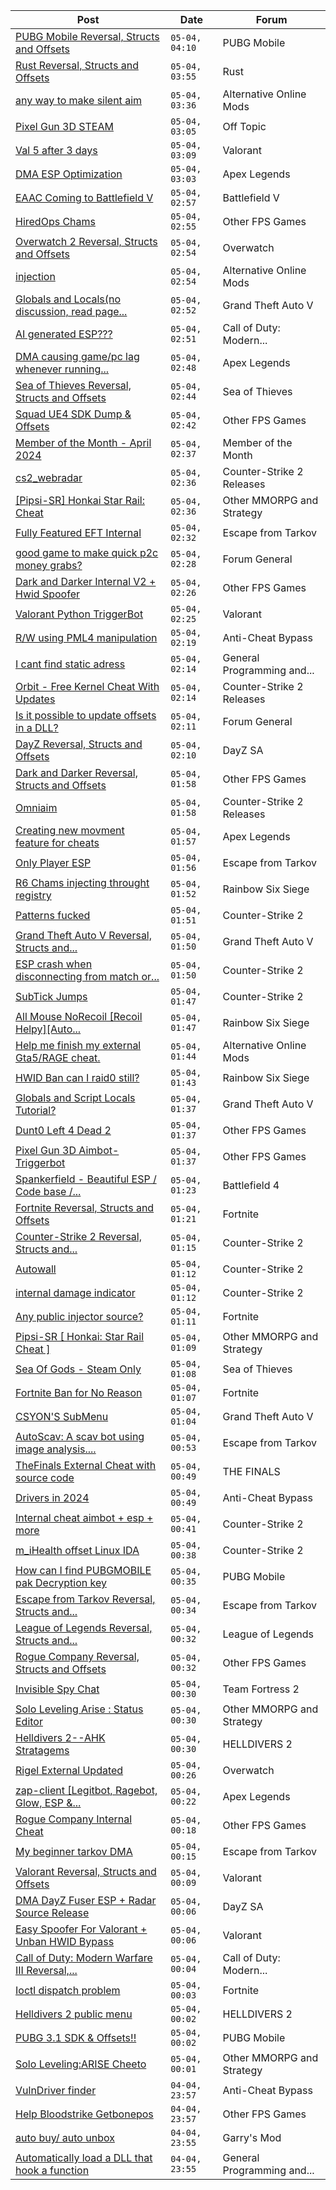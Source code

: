 |Post|Date|Forum|
|----|----|-----|
|[PUBG Mobile Reversal, Structs and Offsets](https://www.unknowncheats.me/forum/pubg-mobile/269708-pubg-mobile-reversal-structs-offsets.html)|`05-04, 04:10`|PUBG Mobile|
|[Rust Reversal, Structs and Offsets](https://www.unknowncheats.me/forum/rust/164256-rust-reversal-structs-offsets.html)|`05-04, 03:55`|Rust|
|[any way to make silent aim](https://www.unknowncheats.me/forum/alternative-online-mods/630812-silent-aim.html)|`05-04, 03:36`|Alternative Online Mods|
|[Pixel Gun 3D STEAM](https://www.unknowncheats.me/forum/off-topic/630472-pixel-gun-3d-steam.html)|`05-04, 03:05`|Off Topic|
|[Val 5 after 3 days](https://www.unknowncheats.me/forum/valorant/622224-val-5-3-days.html)|`05-04, 03:09`|Valorant|
|[DMA ESP Optimization](https://www.unknowncheats.me/forum/apex-legends/630079-dma-esp-optimization.html)|`05-04, 03:03`|Apex Legends|
|[EAAC Coming to Battlefield V](https://www.unknowncheats.me/forum/battlefield-v/629397-eaac-coming-battlefield.html)|`05-04, 02:57`|Battlefield V|
|[HiredOps Chams](https://www.unknowncheats.me/forum/other-fps-games/629531-hiredops-chams.html)|`05-04, 02:55`|Other FPS Games|
|[Overwatch 2 Reversal, Structs and Offsets](https://www.unknowncheats.me/forum/overwatch/516727-overwatch-2-reversal-structs-offsets.html)|`05-04, 02:54`|Overwatch|
|[injection](https://www.unknowncheats.me/forum/alternative-online-mods/630809-injection.html)|`05-04, 02:54`|Alternative Online Mods|
|[Globals and Locals(no discussion, read page...](https://www.unknowncheats.me/forum/grand-theft-auto-v/500059-globals-locals-discussion-read-page-1-a.html)|`05-04, 02:52`|Grand Theft Auto V|
|[AI generated ESP???](https://www.unknowncheats.me/forum/call-of-duty-modern-warfare/630808-ai-generated-esp.html)|`05-04, 02:51`|Call of Duty: Modern...|
|[DMA causing game/pc lag whenever running...](https://www.unknowncheats.me/forum/apex-legends/630807-dma-causing-game-pc-lag-whenever-running-cheat-speedtest.html)|`05-04, 02:48`|Apex Legends|
|[Sea of Thieves Reversal, Structs and Offsets](https://www.unknowncheats.me/forum/sea-of-thieves/278391-sea-thieves-reversal-structs-offsets.html)|`05-04, 02:44`|Sea of Thieves|
|[Squad UE4 SDK Dump & Offsets](https://www.unknowncheats.me/forum/other-fps-games/623655-squad-ue4-sdk-dump-offsets.html)|`05-04, 02:42`|Other FPS Games|
|[Member of the Month - April 2024](https://www.unknowncheats.me/forum/member-of-the-month/630338-month-april-2024-a.html)|`05-04, 02:37`|Member of the Month|
|[cs2_webradar](https://www.unknowncheats.me/forum/counter-strike-2-releases/608052-cs2_webradar.html)|`05-04, 02:36`|Counter-Strike 2 Releases|
|[\[Pipsi-SR\] Honkai Star Rail: Cheat](https://www.unknowncheats.me/forum/other-mmorpg-and-strategy/629572-pipsi-sr-honkai-star-rail-cheat.html)|`05-04, 02:36`|Other MMORPG and Strategy|
|[Fully Featured EFT Internal](https://www.unknowncheats.me/forum/escape-from-tarkov/625270-featured-eft-internal.html)|`05-04, 02:32`|Escape from Tarkov|
|[good game to make quick p2c money grabs?](https://www.unknowncheats.me/forum/forum-general/622513-game-quick-p2c-money-grabs.html)|`05-04, 02:28`|Forum General|
|[Dark and Darker Internal V2 + Hwid Spoofer](https://www.unknowncheats.me/forum/other-fps-games/618587-dark-darker-internal-v2-hwid-spoofer.html)|`05-04, 02:26`|Other FPS Games|
|[Valorant Python TriggerBot](https://www.unknowncheats.me/forum/valorant/630763-valorant-python-triggerbot.html)|`05-04, 02:25`|Valorant|
|[R/W using PML4 manipulation](https://www.unknowncheats.me/forum/anti-cheat-bypass/630419-using-pml4-manipulation.html)|`05-04, 02:19`|Anti-Cheat Bypass|
|[I cant find static adress](https://www.unknowncheats.me/forum/general-programming-and-reversing/630779-cant-static-adress.html)|`05-04, 02:14`|General Programming and...|
|[Orbit - Free Kernel Cheat With Updates](https://www.unknowncheats.me/forum/counter-strike-2-releases/629494-orbit-free-kernel-cheat-updates.html)|`05-04, 02:14`|Counter-Strike 2 Releases|
|[Is it possible to update offsets in a DLL?](https://www.unknowncheats.me/forum/forum-general/630717-update-offsets-dll.html)|`05-04, 02:11`|Forum General|
|[DayZ Reversal, Structs and Offsets](https://www.unknowncheats.me/forum/dayz-sa/104269-dayz-reversal-structs-offsets.html)|`05-04, 02:10`|DayZ SA|
|[Dark and Darker Reversal, Structs and Offsets](https://www.unknowncheats.me/forum/other-fps-games/562724-dark-darker-reversal-structs-offsets.html)|`05-04, 01:58`|Other FPS Games|
|[Omniaim](https://www.unknowncheats.me/forum/counter-strike-2-releases/621358-omniaim.html)|`05-04, 01:58`|Counter-Strike 2 Releases|
|[Creating new movment feature for cheats](https://www.unknowncheats.me/forum/apex-legends/630723-creating-movment-feature-cheats.html)|`05-04, 01:57`|Apex Legends|
|[Only Player ESP](https://www.unknowncheats.me/forum/escape-from-tarkov/630271-player-esp.html)|`05-04, 01:56`|Escape from Tarkov|
|[R6 Chams injecting throught registry](https://www.unknowncheats.me/forum/rainbow-six-siege/594608-r6-chams-injecting-throught-registry.html)|`05-04, 01:52`|Rainbow Six Siege|
|[Patterns fucked](https://www.unknowncheats.me/forum/counter-strike-2-a/630805-patterns-fucked.html)|`05-04, 01:51`|Counter-Strike 2|
|[Grand Theft Auto V Reversal, Structs and...](https://www.unknowncheats.me/forum/grand-theft-auto-v/144028-grand-theft-auto-reversal-structs-offsets.html)|`05-04, 01:50`|Grand Theft Auto V|
|[ESP crash when disconnecting from match or...](https://www.unknowncheats.me/forum/counter-strike-2-a/630783-esp-crash-disconnecting-match-changing-map.html)|`05-04, 01:50`|Counter-Strike 2|
|[SubTick Jumps](https://www.unknowncheats.me/forum/counter-strike-2-a/620166-subtick-jumps.html)|`05-04, 01:47`|Counter-Strike 2|
|[All Mouse NoRecoil \[Recoil Helpy\]\[Auto...](https://www.unknowncheats.me/forum/rainbow-six-siege/620039-mouse-norecoil-recoil-helpy-auto-config-probably-ud-universal.html)|`05-04, 01:47`|Rainbow Six Siege|
|[Help me finish my external Gta5/RAGE cheat.](https://www.unknowncheats.me/forum/alternative-online-mods/630373-help-finish-external-gta5-rage-cheat.html)|`05-04, 01:44`|Alternative Online Mods|
|[HWID Ban can I raid0 still?](https://www.unknowncheats.me/forum/rainbow-six-siege/629242-hwid-ban-raid0.html)|`05-04, 01:43`|Rainbow Six Siege|
|[Globals and Script Locals Tutorial?](https://www.unknowncheats.me/forum/grand-theft-auto-v/630768-globals-script-locals-tutorial.html)|`05-04, 01:37`|Grand Theft Auto V|
|[Dunt0 Left 4 Dead 2](https://www.unknowncheats.me/forum/other-fps-games/583192-dunt0-left-4-dead-2-a.html)|`05-04, 01:37`|Other FPS Games|
|[Pixel Gun 3D Aimbot-Triggerbot](https://www.unknowncheats.me/forum/other-fps-games/630504-pixel-gun-3d-aimbot-triggerbot.html)|`05-04, 01:37`|Other FPS Games|
|[Spankerfield - Beautiful ESP / Code base /...](https://www.unknowncheats.me/forum/battlefield-4-a/493695-spankerfield-beautiful-esp-code-base-clean-screenshots.html)|`05-04, 01:23`|Battlefield 4|
|[Fortnite Reversal, Structs and Offsets](https://www.unknowncheats.me/forum/fortnite/235061-fortnite-reversal-structs-offsets.html)|`05-04, 01:21`|Fortnite|
|[Counter-Strike 2 Reversal, Structs and...](https://www.unknowncheats.me/forum/counter-strike-2-a/576077-counter-strike-2-reversal-structs-offsets.html)|`05-04, 01:15`|Counter-Strike 2|
|[Autowall](https://www.unknowncheats.me/forum/counter-strike-2-a/628822-autowall.html)|`05-04, 01:12`|Counter-Strike 2|
|[internal damage indicator](https://www.unknowncheats.me/forum/counter-strike-2-a/630799-internal-damage-indicator.html)|`05-04, 01:12`|Counter-Strike 2|
|[Any public injector source?](https://www.unknowncheats.me/forum/fortnite/621475-public-injector-source.html)|`05-04, 01:11`|Fortnite|
|[Pipsi-SR \[ Honkai: Star Rail Cheat \]](https://www.unknowncheats.me/forum/other-mmorpg-and-strategy/623438-pipsi-sr-honkai-star-rail-cheat.html)|`05-04, 01:09`|Other MMORPG and Strategy|
|[Sea Of Gods - Steam Only](https://www.unknowncheats.me/forum/sea-of-thieves/614719-sea-gods-steam.html)|`05-04, 01:08`|Sea of Thieves|
|[Fortnite Ban for No Reason](https://www.unknowncheats.me/forum/fortnite/630507-fortnite-ban-reason.html)|`05-04, 01:07`|Fortnite|
|[CSYON'S SubMenu](https://www.unknowncheats.me/forum/grand-theft-auto-v/566819-csyons-submenu.html)|`05-04, 01:04`|Grand Theft Auto V|
|[AutoScav: A scav bot using image analysis....](https://www.unknowncheats.me/forum/escape-from-tarkov/628120-autoscav-scav-bot-using-image-analysis-live-bypass-required.html)|`05-04, 00:53`|Escape from Tarkov|
|[TheFinals External Cheat with source code](https://www.unknowncheats.me/forum/the-finals/626983-thefinals-external-cheat-source-code.html)|`05-04, 00:49`|THE FINALS|
|[Drivers in 2024](https://www.unknowncheats.me/forum/anti-cheat-bypass/629867-drivers-2024-a.html)|`05-04, 00:49`|Anti-Cheat Bypass|
|[Internal cheat aimbot + esp + more](https://www.unknowncheats.me/forum/counter-strike-2-a/629770-internal-cheat-aimbot-esp.html)|`05-04, 00:41`|Counter-Strike 2|
|[m_iHealth offset Linux IDA](https://www.unknowncheats.me/forum/counter-strike-2-a/630784-m_ihealth-offset-linux-ida.html)|`05-04, 00:38`|Counter-Strike 2|
|[How can I find PUBGMOBILE pak Decryption key](https://www.unknowncheats.me/forum/pubg-mobile/630794-pubgmobile-pak-decryption-key.html)|`05-04, 00:35`|PUBG Mobile|
|[Escape from Tarkov Reversal, Structs and...](https://www.unknowncheats.me/forum/escape-from-tarkov/226519-escape-tarkov-reversal-structs-offsets.html)|`05-04, 00:34`|Escape from Tarkov|
|[League of Legends Reversal, Structs and...](https://www.unknowncheats.me/forum/league-of-legends/310587-league-legends-reversal-structs-offsets.html)|`05-04, 00:32`|League of Legends|
|[Rogue Company Reversal, Structs and Offsets](https://www.unknowncheats.me/forum/other-fps-games/383024-rogue-company-reversal-structs-offsets.html)|`05-04, 00:32`|Other FPS Games|
|[Invisible Spy Chat](https://www.unknowncheats.me/forum/team-fortress-2-a/630793-invisible-spy-chat.html)|`05-04, 00:30`|Team Fortress 2|
|[Solo Leveling Arise : Status Editor](https://www.unknowncheats.me/forum/other-mmorpg-and-strategy/629737-solo-leveling-arise-status-editor.html)|`05-04, 00:30`|Other MMORPG and Strategy|
|[Helldivers 2--AHK Stratagems](https://www.unknowncheats.me/forum/helldivers-2-a/625227-helldivers-2-ahk-stratagems.html)|`05-04, 00:30`|HELLDIVERS 2|
|[Rigel External Updated](https://www.unknowncheats.me/forum/overwatch/630538-rigel-external-updated.html)|`05-04, 00:26`|Overwatch|
|[zap-client \[Legitbot, Ragebot, Glow, ESP &...](https://www.unknowncheats.me/forum/apex-legends/628823-zap-client-legitbot-ragebot-glow-esp.html)|`05-04, 00:22`|Apex Legends|
|[Rogue Company Internal Cheat](https://www.unknowncheats.me/forum/other-fps-games/604154-rogue-company-internal-cheat.html)|`05-04, 00:18`|Other FPS Games|
|[My beginner tarkov DMA](https://www.unknowncheats.me/forum/escape-from-tarkov/629124-beginner-tarkov-dma.html)|`05-04, 00:15`|Escape from Tarkov|
|[Valorant Reversal, Structs and Offsets](https://www.unknowncheats.me/forum/valorant/385792-valorant-reversal-structs-offsets.html)|`05-04, 00:09`|Valorant|
|[DMA DayZ Fuser ESP + Radar Source Release](https://www.unknowncheats.me/forum/dayz-sa/606723-dma-dayz-fuser-esp-radar-source-release.html)|`05-04, 00:06`|DayZ SA|
|[Easy Spoofer For Valorant + Unban HWID Bypass](https://www.unknowncheats.me/forum/valorant/630790-easy-spoofer-valorant-unban-hwid-bypass.html)|`05-04, 00:06`|Valorant|
|[Call of Duty: Modern Warfare III Reversal,...](https://www.unknowncheats.me/forum/call-of-duty-modern-warfare-iii/605287-call-duty-modern-warfare-iii-reversal-structs-offsets.html)|`05-04, 00:04`|Call of Duty: Modern...|
|[Ioctl dispatch problem](https://www.unknowncheats.me/forum/fortnite/628646-ioctl-dispatch.html)|`05-04, 00:03`|Fortnite|
|[Helldivers 2 public menu](https://www.unknowncheats.me/forum/helldivers-2-a/629110-helldivers-2-public-menu.html)|`05-04, 00:02`|HELLDIVERS 2|
|[PUBG 3.1 SDK & Offsets!!](https://www.unknowncheats.me/forum/pubg-mobile/627131-pubg-3-1-sdk-offsets.html)|`05-04, 00:02`|PUBG Mobile|
|[Solo Leveling:ARISE Cheeto](https://www.unknowncheats.me/forum/other-mmorpg-and-strategy/629636-solo-leveling-arise-cheeto.html)|`05-04, 00:01`|Other MMORPG and Strategy|
|[VulnDriver finder](https://www.unknowncheats.me/forum/anti-cheat-bypass/630778-vulndriver-finder.html)|`04-04, 23:57`|Anti-Cheat Bypass|
|[Help Bloodstrike Getbonepos](https://www.unknowncheats.me/forum/other-fps-games/630518-help-bloodstrike-getbonepos.html)|`04-04, 23:57`|Other FPS Games|
|[auto buy/ auto unbox](https://www.unknowncheats.me/forum/garry-s-mod/617461-auto-buy-auto-unbox.html)|`04-04, 23:55`|Garry's Mod|
|[Automatically load a DLL that hook a function](https://www.unknowncheats.me/forum/general-programming-and-reversing/630662-automatically-load-dll-hook-function.html)|`04-04, 23:55`|General Programming and...|
